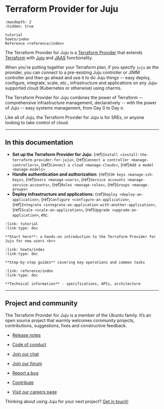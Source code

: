 # Terraform Provider for Juju

```{toctree}
:maxdepth: 2
:hidden: true

tutorial
howto/index
Reference <reference/index>
```

<!--
reference/index
explanation/index
-->

The Terraform Provider for Juju is a [Terraform Provider](https://developer.hashicorp.com/terraform/language/providers) that extends [Terraform](https://developer.hashicorp.com/terraform) with [Juju](https://documentation.ubuntu.com/juju) and [JAAS](https://jaas.ai/) functionality.

When you're putting together your Terraform plan, if you specify `juju` as the provider, you can connect to a pre-existing Juju controller or JIMM controller and then go ahead and use it to do Juju things -- easy deploy, configure, integrate, scale, etc., infrastructure and applications on any Juju-supported cloud (Kubernetes or otherwise) using charms.

The Terraform Provider for Juju combines the power of Terraform -- comprehensive infrastructure management, declaratively -- with the power of Juju -- easy systems management, from Day 0 to Day n.

Like all of Juju, the Terraform Provider for Juju is for SREs, or anyone looking to take control of cloud.

---------

## In this documentation

- **Set up the Terraform Provider for Juju:** {ref}`Install <install-the-terraform-provider-for-juju>`, {ref}`Connect a controller <manage-controllers>`, {ref}`Connect a cloud <manage-clouds>`, {ref}`Add a model <manage-models>`
- **Handle authentication and authorization:** {ref}`SSH keys <manage-ssh-keys>`, {ref}`Users <manage-users>`, {ref}`Service accounts <manage-service-accounts>`, {ref}`Roles <manage-roles>`, {ref}`Groups <manage-groups>`
- **Deploy infrastructure and applications:** {ref}`Deploy <deploy-an-application>`, {ref}`Configure <configure-an-application>`, {ref}`Integrate <integrate-an-application-with-another-application>`, {ref}`Scale <scale-an-application>`, {ref}`Upgrade <upgrade-an-application>`, etc.

```{grid-item-card} [Tutorial](tutorial)
:link: tutorial
:link-type: doc

**Start here**: a hands-on introduction to the Terraform Provider for Juju for new users <br>
```

```{grid-item-card} [How-to guides](/index)
:link: howto/index
:link-type: doc

**Step-by-step guides** covering key operations and common tasks
```

```{grid-item-card} [Reference](/index)
:link: reference/index
:link-type: doc

**Technical information** - specifications, APIs, architecture
```

---------

<!-- {ref}`tutorial-plan` | {ref}`tutorial-deploy-configure-integrate` | {ref}`tutorial-scale` -->


## Project and community

The Terraform Provider for Juju is a member of the Ubuntu family. It’s an open source project that warmly welcomes community projects, contributions, suggestions, fixes and constructive feedback.

* [Release notes](https://github.com/juju/terraform-provider-juju/releases )

* [Code of conduct](https://ubuntu.com/community/ethos/code-of-conduct)

* [Join our chat](https://matrix.to/#/#terraform-provider-juju:ubuntu.com)

* [Join our forum](https://discourse.charmhub.io/)

* [Report a bug](https://github.com/juju/terraform-provider-juju/issues/new?title=doc%3A+ADD+A+TITLE&body=DESCRIBE+THE+ISSUE%0A%0A---%0ADocument:%20index.md)

* [Contribute](https://github.com/juju/terraform-provider-juju/blob/main/CONTRIBUTING.md)

* [Visit our careers page](https://juju.is/careers)

Thinking about using Juju for your next project? [Get in touch!](https://canonical.com/contact-us)
